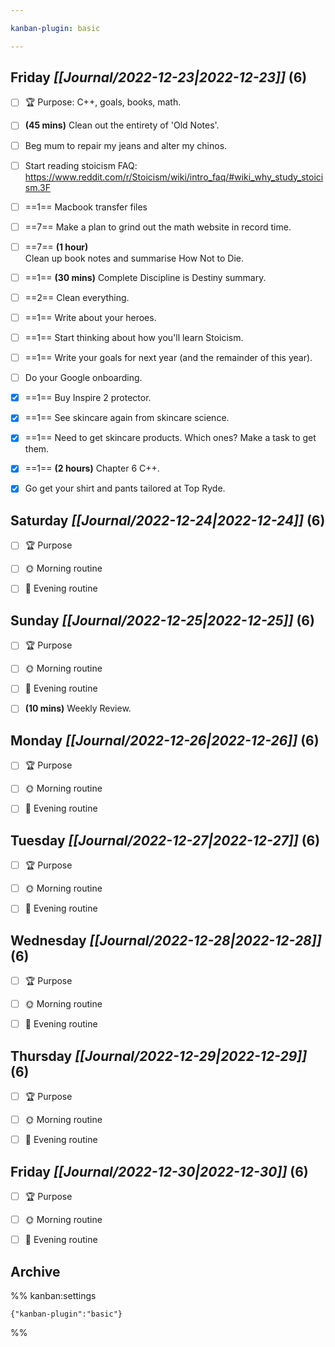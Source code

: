 ```yaml
---

kanban-plugin: basic

---
```


## **Friday** *[[Journal/2022-12-23|2022-12-23]]* (6)

- [ ] 🏆 Purpose: C++, goals, books, math.
- [ ] **(45 mins)** Clean out the entirety of 'Old Notes'.
- [ ] Beg mum to repair my jeans and alter my chinos.
- [ ] Start reading stoicism FAQ: https://www.reddit.com/r/Stoicism/wiki/intro_faq/#wiki_why_study_stoicism.3F
- [ ] ==1== Macbook transfer files
- [ ] ==7== Make a plan to grind out the math website in record time.
- [ ] ==7== **(1 hour)**<br>Clean up book notes and summarise How Not to Die.
- [ ] ==1== **(30 mins)** Complete Discipline is Destiny summary.
- [ ] ==2== Clean everything.
- [ ] ==1== Write about your heroes.
- [ ] ==1== Start thinking about how you'll learn Stoicism.
- [ ] ==1== Write your goals for next year (and the remainder of this year).
- [ ] Do your Google onboarding.
- [x] ==1== Buy Inspire 2 protector.
- [x] ==1== See skincare again from skincare science.
- [x] ==1== Need to get skincare products. Which ones? Make a task to get them.
- [x] ==1== **(2 hours)** Chapter 6 C++.
- [x] Go get your shirt and pants tailored at Top Ryde.


## **Saturday** *[[Journal/2022-12-24|2022-12-24]]* (6)

- [ ] 🏆 Purpose
- [ ] 🌞 Morning routine
- [ ] 🌙 Evening routine


## **Sunday** *[[Journal/2022-12-25|2022-12-25]]* (6)

- [ ] 🏆 Purpose
- [ ] 🌞 Morning routine
- [ ] 🌙 Evening routine
- [ ] **(10 mins)** Weekly Review.


## **Monday** *[[Journal/2022-12-26|2022-12-26]]* (6)

- [ ] 🏆 Purpose
- [ ] 🌞 Morning routine
- [ ] 🌙 Evening routine


## **Tuesday** *[[Journal/2022-12-27|2022-12-27]]* (6)

- [ ] 🏆 Purpose
- [ ] 🌞 Morning routine
- [ ] 🌙 Evening routine


## **Wednesday** *[[Journal/2022-12-28|2022-12-28]]* (6)

- [ ] 🏆 Purpose
- [ ] 🌞 Morning routine
- [ ] 🌙 Evening routine


## **Thursday** *[[Journal/2022-12-29|2022-12-29]]* (6)

- [ ] 🏆 Purpose
- [ ] 🌞 Morning routine
- [ ] 🌙 Evening routine


## **Friday** *[[Journal/2022-12-30|2022-12-30]]* (6)

- [ ] 🏆 Purpose
- [ ] 🌞 Morning routine
- [ ] 🌙 Evening routine


## Archive





%% kanban:settings
```
{"kanban-plugin":"basic"}
```
%%